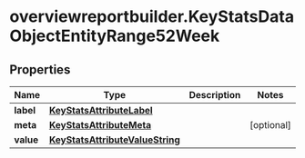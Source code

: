 # overviewreportbuilder.KeyStatsDataObjectEntityRange52Week

## Properties

Name | Type | Description | Notes
------------ | ------------- | ------------- | -------------
**label** | [**KeyStatsAttributeLabel**](KeyStatsAttributeLabel.md) |  | 
**meta** | [**KeyStatsAttributeMeta**](KeyStatsAttributeMeta.md) |  | [optional] 
**value** | [**KeyStatsAttributeValueString**](KeyStatsAttributeValueString.md) |  | 



